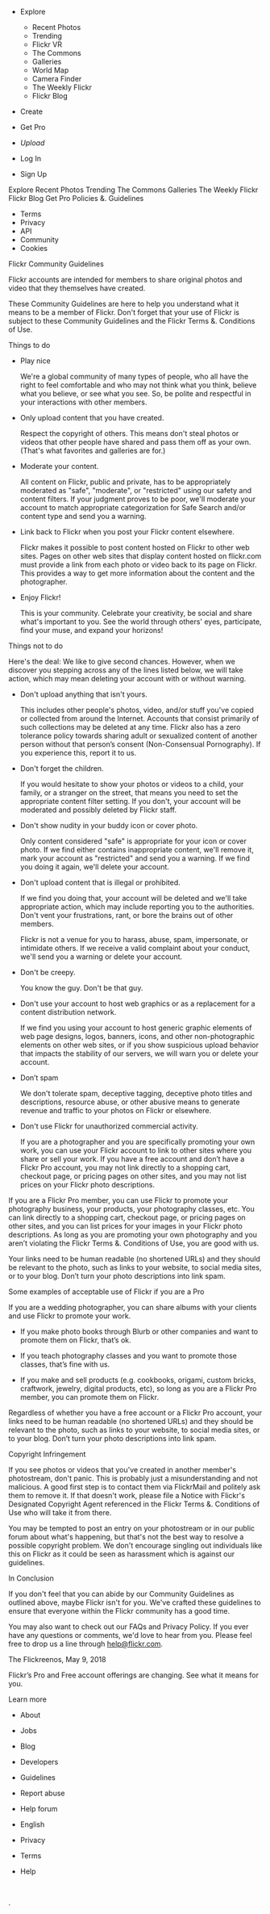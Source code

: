 *   Explore
    *   Recent Photos
    *   Trending
    *   Flickr VR
    *   The Commons
    *   Galleries
    *   World Map
    *   Camera Finder
    *   The Weekly Flickr
    *   Flickr Blog
*   Create
*   Get Pro

*   _Upload_
*   Log In
*   Sign Up

Explore Recent Photos Trending The Commons Galleries The Weekly Flickr Flickr Blog Get Pro Policies &. Guidelines

*   Terms
*   Privacy
*   API
*   Community
*   Cookies

Flickr Community Guidelines

Flickr accounts are intended for members to share original photos and video that they themselves have created.

These Community Guidelines are here to help you understand what it means to be a member of Flickr. Don't forget that your use of Flickr is subject to these Community Guidelines and the Flickr Terms &. Conditions of Use.

Things to do

*   Play nice
    
    We're a global community of many types of people, who all have the right to feel comfortable and who may not think what you think, believe what you believe, or see what you see. So, be polite and respectful in your interactions with other members.
    
*   Only upload content that you have created.
    
    Respect the copyright of others. This means don't steal photos or videos that other people have shared and pass them off as your own. (That's what favorites and galleries are for.)
    
*   Moderate your content.
    
    All content on Flickr, public and private, has to be appropriately moderated as "safe", "moderate", or "restricted" using our safety and content filters. If your judgment proves to be poor, we'll moderate your account to match appropriate categorization for Safe Search and/or content type and send you a warning.
    
*   Link back to Flickr when you post your Flickr content elsewhere.
    
    Flickr makes it possible to post content hosted on Flickr to other web sites. Pages on other web sites that display content hosted on flickr.com must provide a link from each photo or video back to its page on Flickr. This provides a way to get more information about the content and the photographer.
    
*   Enjoy Flickr!
    
    This is your community. Celebrate your creativity, be social and share what's important to you. See the world through others' eyes, participate, find your muse, and expand your horizons!
    

Things not to do

Here's the deal: We like to give second chances. However, when we discover you stepping across any of the lines listed below, we will take action, which may mean deleting your account with or without warning.

*   Don't upload anything that isn't yours.
    
    This includes other people's photos, video, and/or stuff you've copied or collected from around the Internet. Accounts that consist primarily of such collections may be deleted at any time. Flickr also has a zero tolerance policy towards sharing adult or sexualized content of another person without that person’s consent (Non-Consensual Pornography). If you experience this, report it to us.
    
*   Don't forget the children.
    
    If you would hesitate to show your photos or videos to a child, your family, or a stranger on the street, that means you need to set the appropriate content filter setting. If you don't, your account will be moderated and possibly deleted by Flickr staff.
    
*   Don't show nudity in your buddy icon or cover photo.
    
    Only content considered "safe" is appropriate for your icon or cover photo. If we find either contains inappropriate content, we'll remove it, mark your account as "restricted" and send you a warning. If we find you doing it again, we'll delete your account.
    
*   Don't upload content that is illegal or prohibited.
    
    If we find you doing that, your account will be deleted and we'll take appropriate action, which may include reporting you to the authorities. Don't vent your frustrations, rant, or bore the brains out of other members.
    
    Flickr is not a venue for you to harass, abuse, spam, impersonate, or intimidate others. If we receive a valid complaint about your conduct, we'll send you a warning or delete your account.
    
*   Don't be creepy.
    
    You know the guy. Don't be that guy.
    
*   Don't use your account to host web graphics or as a replacement for a content distribution network.
    
    If we find you using your account to host generic graphic elements of web page designs, logos, banners, icons, and other non-photographic elements on other web sites, or if you show suspicious upload behavior that impacts the stability of our servers, we will warn you or delete your account.
    
*   Don’t spam
    
    We don't tolerate spam, deceptive tagging, deceptive photo titles and descriptions, resource abuse, or other abusive means to generate revenue and traffic to your photos on Flickr or elsewhere.
    
*   Don't use Flickr for unauthorized commercial activity.
    
    If you are a photographer and you are specifically promoting your own work, you can use your Flickr account to link to other sites where you share or sell your work. If you have a free account and don’t have a Flickr Pro account, you may not link directly to a shopping cart, checkout page, or pricing pages on other sites, and you may not list prices on your Flickr photo descriptions.
    

If you are a Flickr Pro member, you can use Flickr to promote your photography business, your products, your photography classes, etc. You can link directly to a shopping cart, checkout page, or pricing pages on other sites, and you can list prices for your images in your Flickr photo descriptions. As long as you are promoting your own photography and you aren’t violating the Flickr Terms &. Conditions of Use, you are good with us.

Your links need to be human readable (no shortened URLs) and they should be relevant to the photo, such as links to your website, to social media sites, or to your blog. Don’t turn your photo descriptions into link spam.

Some examples of acceptable use of Flickr if you are a Pro

If you are a wedding photographer, you can share albums with your clients and use Flickr to promote your work.

*   If you make photo books through Blurb or other companies and want to promote them on Flickr, that’s ok.
    
*   If you teach photography classes and you want to promote those classes, that’s fine with us.
    
*   If you make and sell products (e.g. cookbooks, origami, custom bricks, craftwork, jewelry, digital products, etc), so long as you are a Flickr Pro member, you can promote them on Flickr.
    

Regardless of whether you have a free account or a Flickr Pro account, your links need to be human readable (no shortened URLs) and they should be relevant to the photo, such as links to your website, to social media sites, or to your blog. Don’t turn your photo descriptions into link spam.

Copyright Infringement

If you see photos or videos that you've created in another member's photostream, don't panic. This is probably just a misunderstanding and not malicious. A good first step is to contact them via FlickrMail and politely ask them to remove it. If that doesn't work, please file a Notice with Flickr's Designated Copyright Agent referenced in the Flickr Terms &. Conditions of Use who will take it from there.

You may be tempted to post an entry on your photostream or in our public forum about what's happening, but that's not the best way to resolve a possible copyright problem. We don't encourage singling out individuals like this on Flickr as it could be seen as harassment which is against our guidelines.

In Conclusion

If you don't feel that you can abide by our Community Guidelines as outlined above, maybe Flickr isn't for you. We've crafted these guidelines to ensure that everyone within the Flickr community has a good time.

You may also want to check out our FAQs and Privacy Policy. If you ever have any questions or comments, we'd love to hear from you. Please feel free to drop us a line through help@flickr.com.

The Flickreenos, May 9, 2018

Flickr’s Pro and Free account offerings are changing. See what it means for you.

Learn more

*   About
*   Jobs
*   Blog
*   Developers
*   Guidelines
*   Report abuse
*   Help forum
*   English

*   Privacy
*   Terms
*   Help

 

<iframe src="https://www.googletagmanager.com/ns.html?id=GTM-WS6KDNW" height="0" width="0" style="display:none;visibility:hidden"></iframe>.